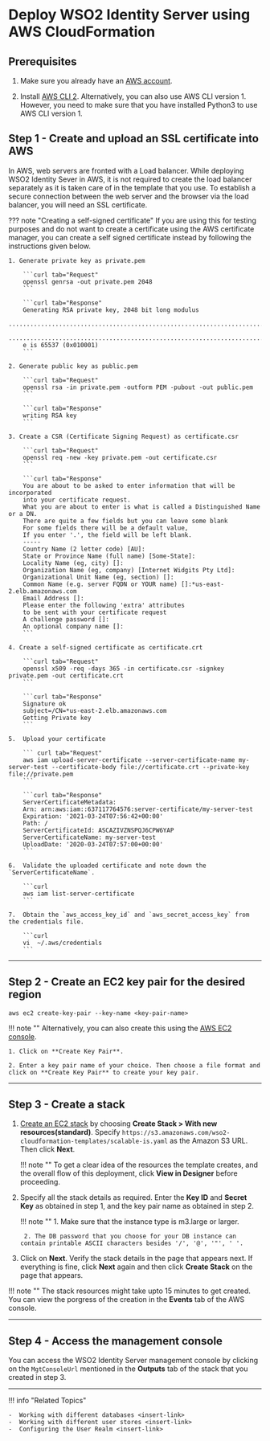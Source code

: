 # Deploy WSO2 Identity Server using AWS CloudFormation

## Prerequisites

1. Make sure you already have an [AWS account](https://aws.amazon.com/premiumsupport/knowledge-center/create-and-activate-aws-account/). 

2. Install [AWS CLI 2](https://docs.aws.amazon.com/cli/latest/userguide/cli-chap-install.html). Alternatively, you can also use AWS CLI version 1. However, you need to make sure that you have installed Python3 to use AWS CLI version 1.

## Step 1 - Create and upload an SSL certificate into AWS
In AWS, web servers are fronted with a Load balancer. While deploying WSO2 Identity Sever in AWS, it is not required to create the load balancer separately as it is taken care of in the template that you use. To establish a secure connection between the web server and the browser via the load balancer, you will need an SSL certificate. 

??? note "Creating a self-signed certificate"
	If you are using this for testing purposes and do not want to create a certificate using the AWS certificate manager, you can create a self signed certificate instead by following the instructions given below. 

	1. Generate private key as private.pem 

		```curl tab="Request"
		openssl genrsa -out private.pem 2048
		```
		
		```curl tab="Response"
		Generating RSA private key, 2048 bit long modulus
		...................................................................................+++
		......................................................................................+++
		e is 65537 (0x010001)
		```

	2. Generate public key as public.pem

		```curl tab="Request"
		openssl rsa -in private.pem -outform PEM -pubout -out public.pem
		```
		
		```curl tab="Response"
		writing RSA key
		```

	3. Create a CSR (Certificate Signing Request) as certificate.csr

		```curl tab="Request"
		openssl req -new -key private.pem -out certificate.csr
		```
		
		```curl tab="Response"
		You are about to be asked to enter information that will be incorporated
		into your certificate request.
		What you are about to enter is what is called a Distinguished Name or a DN.
		There are quite a few fields but you can leave some blank
		For some fields there will be a default value,
		If you enter '.', the field will be left blank.
		-----
		Country Name (2 letter code) [AU]:
		State or Province Name (full name) [Some-State]:
		Locality Name (eg, city) []:
		Organization Name (eg, company) [Internet Widgits Pty Ltd]:
		Organizational Unit Name (eg, section) []:
		Common Name (e.g. server FQDN or YOUR name) []:*us-east-2.elb.amazonaws.com
		Email Address []:
		Please enter the following 'extra' attributes
		to be sent with your certificate request
		A challenge password []:
		An optional company name []:
		```
		
	4. Create a self-signed certificate as certificate.crt

		```curl tab="Request"
		openssl x509 -req -days 365 -in certificate.csr -signkey private.pem -out certificate.crt
		```

		```curl tab="Response"
		Signature ok
		subject=/CN=*us-east-2.elb.amazonaws.com
		Getting Private key
		```

	5.	Upload your certificate

		``` curl tab="Request"
		aws iam upload-server-certificate --server-certificate-name my-server-test --certificate-body file://certificate.crt --private-key file://private.pem
		```

		```curl tab="Response"
		ServerCertificateMetadata:
		Arn: arn:aws:iam::637117764576:server-certificate/my-server-test
		Expiration: '2021-03-24T07:56:42+00:00'
		Path: /
		ServerCertificateId: ASCAZIVZNSPQJ6CPW6YAP
		ServerCertificateName: my-server-test
		UploadDate: '2020-03-24T07:57:00+00:00'
		```

	6.  Validate the uploaded certificate and note down the `ServerCertificateName`. 

		```curl 
		aws iam list-server-certificate
		```

	7.  Obtain the `aws_access_key_id` and `aws_secret_access_key` from the credentials file. 

		```curl 
		vi  ~/.aws/credentials
		```			

---

## Step 2 - Create an EC2 key pair for the desired region

```curl
aws ec2 create-key-pair --key-name <key-pair-name>
```

!!! note ""
	Alternatively, you can also create this using the [AWS EC2 console](https://us-east-2.console.aws.amazon.com/ec2/v2/home?region=us-east-2#KeyPairs:sort=keyName). 
	
	1. Click on **Create Key Pair**.

	2. Enter a key pair name of your choice. Then choose a file format and click on **Create Key Pair** to create your key pair. 

---

## Step 3 - Create a stack

1. [Create an EC2 stack](https://us-east-2.console.aws.amazon.com/cloudformation/home?region=us-east-2#/stacks/create/template) by choosing **Create Stack > With new resources(standard)**. Specify `https://s3.amazonaws.com/wso2-cloudformation-templates/scalable-is.yaml` as the Amazon S3 URL. Then click **Next**. 

	!!! note ""
		To get a clear idea of the resources the template creates, and the overall flow of this deployment, click **View in Designer** before proceeding. 

2. Specify all the stack details as required. Enter the **Key ID** and **Secret Key** as obtained in step 1, and the key pair name as obtained in step 2. 

	!!! note ""
		1. Make sure that the instance type is m3.large or larger. 

		2. The DB password that you choose for your DB instance can contain printable ASCII characters besides '/', '@', '"', ' '.

3. Click on **Next**. Verify the stack details in the page that appears next. If everything is fine, click **Next** again and then click **Create Stack** on the page that appears. 

!!! note "" 
	The stack resources might take upto 15 minutes to get created. You can view the porgress of the creation in the **Events** tab of the AWS console. 

---

## Step 4 - Access the management console 

You can access the WSO2 Identity Server management console by clicking on the `MgtConsoleUrl` mentioned in the **Outputs** tab of the stack that you created in step 3. 

---

!!! info "Related Topics"

    -  Working with different databases <insert-link>
    -  Working with different user stores <insert-link>
    -  Configuring the User Realm <insert-link>





